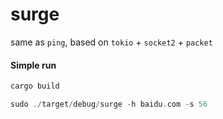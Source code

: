 # surge
same as `ping`, based on `tokio` + `socket2` + `packet`

#### Simple run
```rust
cargo build

sudo ./target/debug/surge -h baidu.com -s 56
```